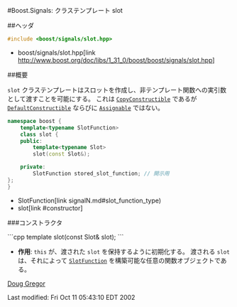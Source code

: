 #Boost.Signals: クラステンプレート slot

##ヘッダ

```cpp
#include <boost/signals/slot.hpp>
```
* boost/signals/slot.hpp[link http://www.boost.org/doc/libs/1_31_0/boost/boost/signals/slot.hpp]

##概要

`slot` クラステンプレートはスロットを作成し、非テンプレート関数への実引数として渡すことを可能にする。
これは [`CopyConstructible`](http://www.sgi.com/tech/stl/CopyConstructible.html) であるが [`DefaultConstructible`](http://www.sgi.com/tech/stl/DefaultConstructible.html) ならびに [`Assignable`](http://www.sgi.com/tech/stl/Assignable.html) ではない。

```cpp
namespace boost {
	template<typename SlotFunction>
	class slot {
	public:
		template<typename Slot>
		slot(const Slot&);

	private:
		SlotFunction stored_slot_function; // 開示用
};
}
```
* SlotFunction[link signalN.md#slot_function_type)
* slot[link #constructor]

###コンストラクタ

<a name="constructor">
```cpp
template<typename Slot>
slot(const Slot& slot);
```
</a>

- **作用**: `this` が、渡された `slot` を保持するように初期化する。
	渡される `slot` は、それによって [`SlotFunction`](signalN.md#slot_function_type) を構築可能な任意の関数オブジェクトである。

[Doug Gregor](http://www.cs.rpi.edu/~gregod)

Last modified: Fri Oct 11 05:43:10 EDT 2002

